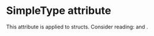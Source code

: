 <div id="simpletype-attribute" class="section level1">

SimpleType attribute
====================

This attribute is applied to structs. Consider reading:
[](http://www.vala-project.org/doc/vala-draft/types.html#valuetypes) and
[](http://live.gnome.org/Projects/Vala/Tutorial#Value_Types) .

</div>
